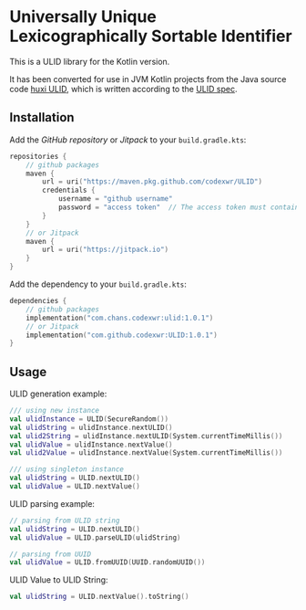 # Universally Unique Lexicographically Sortable Identifier
This is a ULID library for the Kotlin version. <br/>

It has been converted for use in JVM Kotlin projects from the Java source code [huxi ULID](https://github.com/huxi/sulky/tree/master/sulky-ulid), which is written according to the [ULID spec](https://github.com/ulid/spec).


## Installation
Add the *GitHub repository* or *Jitpack* to your `build.gradle.kts`:
```kotlin
repositories {
    // github packages
    maven {
        url = uri("https://maven.pkg.github.com/codexwr/ULID")
        credentials {
            username = "github username"
            password = "access token"  // The access token must contain 'read:packages' permission.
        }
    }
    // or Jitpack
    maven {
        url = uri("https://jitpack.io")
    }
}
```

Add the dependency to your `build.gradle.kts`:
```kotlin
dependencies {
    // github packages
    implementation("com.chans.codexwr:ulid:1.0.1")
    // or Jitpack 
    implementation("com.github.codexwr:ULID:1.0.1")
}
```
## Usage
ULID generation example:

```kotlin
/// using new instance
val ulidInstance = ULID(SecureRandom())
val ulidString = ulidInstance.nextULID()
val ulid2String = ulidInstance.nextULID(System.currentTimeMillis())
val ulidValue = ulidInstance.nextValue()
val ulid2Value = ulidInstance.nextValue(System.currentTimeMillis())

/// using singleton instance
val ulidString = ULID.nextULID()
val ulidValue = ULID.nextValue()
```

ULID parsing example:
```kotlin
// parsing from ULID string
val ulidString = ULID.nextULID()
val ulidValue = ULID.parseULID(ulidString)

// parsing from UUID
val ulidValue = ULID.fromUUID(UUID.randomUUID())
```

ULID Value to ULID String:
```kotlin
val ulidString = ULID.nextValue().toString()
```
